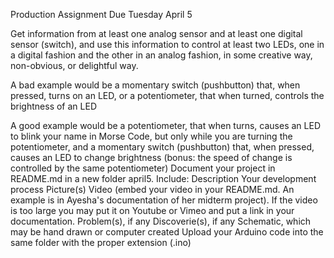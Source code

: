 Production Assignment Due Tuesday April 5

Get information from at least one analog sensor and at least one digital sensor (switch), and use this information to control at least two LEDs, one in a digital fashion and the other in an analog fashion, in some creative way, non-obvious, or delightful way.

A bad example would be a momentary switch (pushbutton) that, when pressed, turns on an LED, or a potentiometer, that when turned, controls the brightness of an LED

A good example would be a potentiometer, that when turns, causes an LED to blink your name in Morse Code, but only while you are turning the potentiometer, and a momentary switch (pushbutton) that, when pressed, causes an LED to change brightness (bonus: the speed of change is controlled by the same potentiometer)
    Document your project in README.md in a new folder april5. Include:
        Description
        Your development process
        Picture(s)
        Video (embed your video in your README.md. An example is in Ayesha's documentation of her midterm project). If the video is too large you may put it on Youtube or Vimeo and put a link in your documentation.
        Problem(s), if any
        Discoverie(s), if any
        Schematic, which may be hand drawn or computer created
    Upload your Arduino code into the same folder with the proper extension (.ino)

